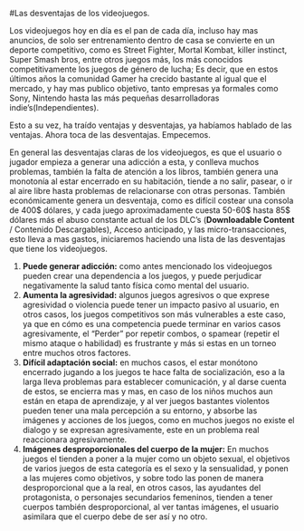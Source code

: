 #Las desventajas de los videojuegos.

Los videojuegos hoy en día es el pan de cada día, incluso hay mas anuncios, de solo ser entrenamiento dentro de casa se convierte en un deporte competitivo, como es Street Fighter, Mortal Kombat, killer instinct, Super Smash bros, entre otros juegos más, los más conocidos competitivamente los juegos de género de lucha; Es decir, que en estos últimos años la comunidad Gamer ha crecido bastante al igual que el mercado, y hay mas publico objetivo, tanto empresas ya formales como Sony, Nintendo hasta las más pequeñas desarrolladoras indie’s(Independientes).

Esto a su vez, ha traído ventajas y desventajas, ya habíamos hablado de las ventajas. Ahora toca de las desventajas. Empecemos.

En general las desventajas claras de los videojuegos, es que el usuario o jugador empieza a generar una adicción a esta, y conlleva muchos problemas, también la falta de atención a los libros, también genera una monotonía al estar encerrado en su habitación, tiende a no salir, pasear, o ir al aire libre hasta problemas de relacionarse con otras personas. También económicamente genera un desventaja, como es difícil costear una consola de 400$ dólares, y cada juego aproximadamente cuesta 50-60$ hasta 85$ dólares más el abuso constante actual de los DLC’s (**Downloadable Content** / Contenido Descargables), Acceso anticipado, y las micro-transacciones, esto lleva a mas gastos, iniciaremos haciendo una lista de las desventajas que tiene los videojuegos.

1. **Puede generar adicción:** como antes mencionado los videojuegos pueden crear una dependencia a los juegos, y puede perjudicar negativamente la salud tanto física como mental del usuario.
2. **Aumenta la agresividad:** algunos juegos agresivos o que exprese agresividad o violencia puede tener un impacto pasivo al usuario, en otros casos, los juegos competitivos son más vulnerables a este caso, ya que en cómo es una competencia puede terminar en varios casos agresivamente, el “Perder” por repetir combos, o spamear (repetir el mismo ataque o habilidad) es frustrante y más si estas en un torneo entre muchos otros factores.
3. **Difícil adaptación social:** en muchos casos, el estar monótono encerrado jugando a los juegos te hace falta de socialización, eso a la larga lleva problemas para establecer comunicación, y al darse cuenta de estos, se encierra mas y mas, en caso de los niños muchos aun están en etapa de aprendizaje, y al ver juegos bastantes violentos pueden tener una mala percepción a su entorno, y absorbe las imágenes y acciones de los juegos, como en muchos juegos no existe el dialogo y se expresan agresivamente, este en un problema real reaccionara agresivamente.
4. **Imágenes desproporcionales del cuerpo de la mujer:** En muchos juegos el tienden a poner a la mujer como un objeto sexual, el objetivos de varios juegos de esta categoría es el sexo y la sensualidad, y ponen a las mujeres como objetivos, y sobre todo las ponen de manera desproporcional que a la real, en otros casos, las ayudantes del protagonista, o personajes secundarios femeninos, tienden a tener cuerpos también desproporcional, al ver tantas imágenes, el usuario asimilara que el cuerpo debe de ser así y no otro.
